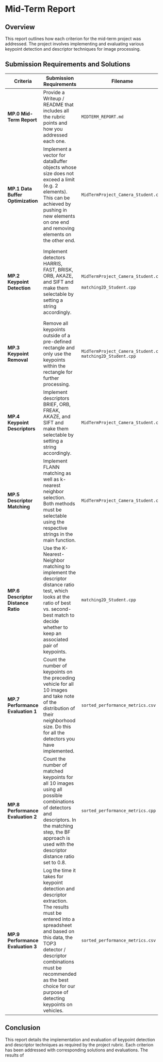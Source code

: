 # Mid-Term Report

## Overview

This report outlines how each criterion for the mid-term project was addressed. The project involves implementing and evaluating various keypoint detection and descriptor techniques for image processing.

## Submission Requirements and Solutions


| **Criteria** | **Submission Requirements** | **Filename** | **Line Numbers** | **Solution** |
|--------------|-----------------------------|-------------|------------------|-------------|
| **MP.0 Mid-Term Report** | Provide a Writeup / README that includes all the rubric points and how you addressed each one. | `MIDTERM_REPORT.md` | - | The report is provided in Markdown format and includes sections addressing each criterion. |
| **MP.1 Data Buffer Optimization** | Implement a vector for dataBuffer objects whose size does not exceed a limit (e.g. 2 elements). This can be achieved by pushing in new elements on one end and removing elements on the other end. | `MidTermProject_Camera_Student.cpp` | 95-99 | Implemented a circular buffer with a maximum size of 2 for the `dataBuffer` objects. |
| **MP.2 Keypoint Detection** | Implement detectors HARRIS, FAST, BRISK, ORB, AKAZE, and SIFT and make them selectable by setting a string accordingly. | `MidTermProject_Camera_Student.cpp`<br> <br>`matching2D_Student.cpp` | 61-77 121-132 <br> 139-225 | Developed functions for Harris detector and modern OpenCV detectors along with a mechanism to loop through the detectors using a vector of strings. |
| **MP.3 Keypoint Removal** | Remove all keypoints outside of a pre-defined rectangle and only use the keypoints within the rectangle for further processing. | `MidTermProject_Camera_Student.cpp` <br> `matching2D_Student.cpp` | 142-148, 227-238 | Added functionality to filter keypoints based on their position relative to a predefined rectangle. |
| **MP.4 Keypoint Descriptors** | Implement descriptors BRIEF, ORB, FREAK, AKAZE, and SIFT and make them selectable by setting a string accordingly. | `MidTermProject_Camera_Student.cpp` | 178 | Implemented descriptor methods and provided a way to call them via a string parameter. |
| **MP.5 Descriptor Matching** | Implement FLANN matching as well as k-nearest neighbor selection. Both methods must be selectable using the respective strings in the main function. | `MidTermProject_Camera_Student.cpp` | 192-206 | Added support for FLANN-based matching and k-nearest neighbor selection, selectable through string input. |
| **MP.6 Descriptor Distance Ratio** | Use the K-Nearest-Neighbor matching to implement the descriptor distance ratio test, which looks at the ratio of best vs. second-best match to decide whether to keep an associated pair of keypoints. | `matching2D_Student.cpp` | 42-56 | Implemented the ratio test in the K-Nearest-Neighbor matching process to filter keypoint matches. |
| **MP.7 Performance Evaluation 1** | Count the number of keypoints on the preceding vehicle for all 10 images and take note of the distribution of their neighborhood size. Do this for all the detectors you have implemented. | `sorted_performance_metrics.csv` |   | Analyzed 10 images, counted keypoints for each detector. Note, to obtain the sorted file run `sort_results.sh` |
| **MP.8 Performance Evaluation 2** | Count the number of matched keypoints for all 10 images using all possible combinations of detectors and descriptors. In the matching step, the BF approach is used with the descriptor distance ratio set to 0.8. | `sorted_performance_metrics.cpp` |  | Evaluated keypoint matching for all detector-descriptor combinations and used the BF matcher with a distance ratio of 0.8. Note, to obtain the sorted file run `sort_results.sh` |
| **MP.9 Performance Evaluation 3** | Log the time it takes for keypoint detection and descriptor extraction. The results must be entered into a spreadsheet and based on this data, the TOP3 detector / descriptor combinations must be recommended as the best choice for our purpose of detecting keypoints on vehicles. | `sorted_performance_metrics.csv` |  | Measured and logged the time for detection and extraction processes. Analyzed results to recommend the top 3 detector-descriptor combinations as follows: 1. FAST/BRIEF. 2. FAST/ORB 3. ORB/BRIEF . |


## Conclusion

This report details the implementation and evaluation of keypoint detection and descriptor techniques as required by the project rubric. Each criterion has been addressed with corresponding solutions and evaluations. The results of


